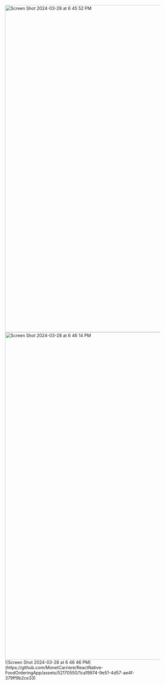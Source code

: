 
<img width="1066" alt="Screen Shot 2024-03-28 at 6 45 52 PM" src="https://github.com/MonetCarriere/ReactNative-FoodOrderingApp/assets/52170550/25f238c3-b348-4639-9423-2016f4cab165">
<img width="1067" alt="Screen Shot 2024-03-28 at 6 46 14 PM" src="https://github.com/MonetCarriere/ReactNative-FoodOrderingApp/assets/52170550/e10a3d3f-47e6-4009-9dcb-a8f35a6c4317">
![Screen Shot 2024-03-28 at 6 46 46 PM](https://github.com/MonetCarriere/ReactNative-FoodOrderingApp/assets/52170550/1ca19974-9e51-4d57-ae4f-379ff9b2ce33)

